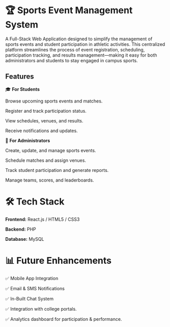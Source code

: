 # 🏆 Sports Event Management System

A Full-Stack Web Application designed to simplify the management of sports events and student participation in athletic activities. This centralized platform streamlines the process of event registration, scheduling, participation tracking, and results management—making it easy for both administrators and students to stay engaged in campus sports.

## Features
🎓 **For Students**

Browse upcoming sports events and matches.

Register and track participation status.

View schedules, venues, and results.

Receive notifications and updates.

🏢 **For Administrators**

Create, update, and manage sports events.

Schedule matches and assign venues.

Track student participation and generate reports.

Manage teams, scores, and leaderboards.

# 🛠️ Tech Stack

**Frontend:** React.js / HTML5 / CSS3 

**Backend:** PHP

**Database:** MySQL

# 📊 Future Enhancements

✅ Mobile App Integration

✅ Email & SMS Notifications

✅ In-Built Chat System

✅ Integration with college portals.

✅ Analytics dashboard for participation & performance.
